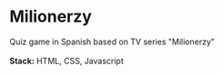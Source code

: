 # Milionerzy
Quiz game in Spanish based on TV series "Milionerzy"
<br/>
<br/>
<b>Stack:</b> HTML, CSS, Javascript